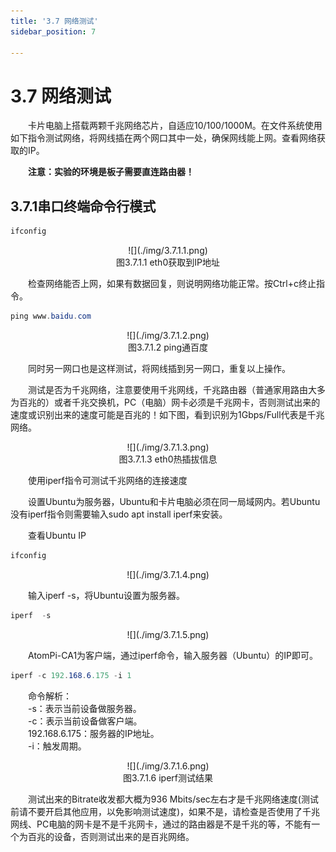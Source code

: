 ```yaml
---
title: '3.7 网络测试'
sidebar_position: 7

---
```


# 3.7 网络测试

&emsp;&emsp;卡片电脑上搭载两颗千兆网络芯片，自适应10/100/1000M。在文件系统使用如下指令测试网络，将网线插在两个网口其中一处，确保网线能上网。查看网络获取的IP。

&emsp;&emsp;**注意：实验的环境是板子需要直连路由器！**

## 3.7.1串口终端命令行模式

```c#
ifconfig
```

<center>
![](./img/3.7.1.1.png)<br />
图3.7.1.1 eth0获取到IP地址
</center>


&emsp;&emsp;检查网络能否上网，如果有数据回复，则说明网络功能正常。按Ctrl+c终止指令。

```c#
ping www.baidu.com
```

<center>
![](./img/3.7.1.2.png)<br />
图3.7.1.2 ping通百度
</center>

&emsp;&emsp;同时另一网口也是这样测试，将网线插到另一网口，重复以上操作。

&emsp;&emsp;测试是否为千兆网络，注意要使用千兆网线，千兆路由器（普通家用路由大多为百兆的）或者千兆交换机，PC（电脑）网卡必须是千兆网卡，否则测试出来的速度或识别出来的速度可能是百兆的！如下图，看到识别为1Gbps/Full代表是千兆网络。

<center>
![](./img/3.7.1.3.png)<br />
图3.7.1.3 eth0热插拔信息
</center>


&emsp;&emsp;使用iperf指令可测试千兆网络的连接速度

&emsp;&emsp;设置Ubuntu为服务器，Ubuntu和卡片电脑必须在同一局域网内。若Ubuntu没有iperf指令则需要输入sudo apt install iperf来安装。

&emsp;&emsp;查看Ubuntu IP

```c#
ifconfig
```

<center>
![](./img/3.7.1.4.png)
</center>

&emsp;&emsp;输入iperf -s，将Ubuntu设置为服务器。

```c#
iperf  -s
```

<center>
![](./img/3.7.1.5.png)
</center>

&emsp;&emsp;AtomPi-CA1为客户端，通过iperf命令，输入服务器（Ubuntu）的IP即可。

```c#	
iperf -c 192.168.6.175 -i 1
```

&emsp;&emsp;命令解析：<br />
&emsp;&emsp;-s：表示当前设备做服务器。<br />
&emsp;&emsp;-c：表示当前设备做客户端。<br />
&emsp;&emsp;192.168.6.175：服务器的IP地址。<br />
&emsp;&emsp;-i：触发周期。


<center>
![](./img/3.7.1.6.png)<br />
图3.7.1.6 iperf测试结果
</center>

&emsp;&emsp;测试出来的Bitrate收发都大概为936 Mbits/sec左右才是千兆网络速度(测试前请不要开启其他应用，以免影响测试速度)，如果不是，请检查是否使用了千兆网线、PC电脑的网卡是不是千兆网卡，通过的路由器是不是千兆的等，不能有一个为百兆的设备，否则测试出来的是百兆网络。
